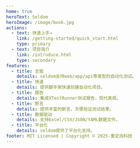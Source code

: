 ```yaml
---
home: true
heroText: Seldom
heroImage: /image/book.jpg
actions:
  - text: 快速上手→
    link: /getting-started/quick_start.html
    type: primary
  - text: 项目简介
    link: /introduce.html
    type: secondary
features:
  - title: 全能
    details: seldom支持web/app/api等类型的自动化测试。
  - title: 快速
    details: 提供脚手架快速创建自动化项目。
  - title: 报告
    details: 集成XTestRunner测试报告，现代美观。
  - title: 断言
    details: 提供丰富的断言，方便验证测试结果。
  - title: 数据驱动
    details: 支持Excel/CSV/JSON/YAML数据文件。
  - title: 平台化
    details: seldom提供了平台化支持。
footer: MIT Licensed | Copyright © 2025-重定向科技
---
```

